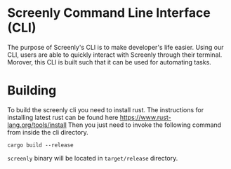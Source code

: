 # Screenly Command Line Interface (CLI)

The purpose of Screenly's CLI is to make developer's life easier. Using our CLI, users are able to quickly interact with Screenly through their terminal. Morover, this CLI is built such that it can be used for automating tasks.

# Building

To build the screenly cli you need to install rust. The instructions for installing latest rust can be found here https://www.rust-lang.org/tools/install
Then you just need to invoke the following command from inside the cli directory.

```
cargo build --release
```

`screenly` binary will be located in `target/release` directory.

